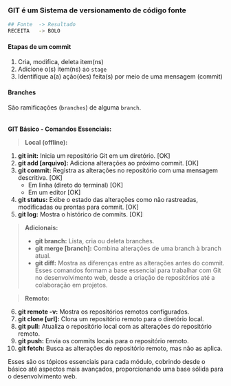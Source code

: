 ### GIT é um Sistema de versionamento de código fonte

```sh
## Fonte  -> Resultado
RECEITA   -> BOLO
```

#### Etapas de um commit

1. Cria, modifica, deleta item(ns)
2. Adicione o(s) item(ns) ao `stage`
3. Identifique a(a) ação(ões) feita(s) por meio de uma mensagem (commit)

#### Branches

São ramificações (`branches`) de alguma `branch`.

######

**GIT Básico - Comandos Essenciais:**

> **Local (offline):**
1. **git init:** Inicia um repositório Git em um diretório. [OK]
2. **git add [arquivo]:** Adiciona alterações ao próximo commit. [OK]
3. **git commit:** Registra as alterações no repositório com uma mensagem descritiva. [OK]
    - Em linha (direto do terminal) [OK]
    - Em um editor [OK]
4. **git status:** Exibe o estado das alterações como não rastreadas, modificadas ou prontas para commit. [OK]
5. **git log:** Mostra o histórico de commits. [OK]

> **Adicionais:**
> - **git branch:** Lista, cria ou deleta branches.
> - **git merge [branch]:** Combina alterações de uma branch à branch atual.
> - **git diff:** Mostra as diferenças entre as alterações antes do commit.
> Esses comandos formam a base essencial para trabalhar com Git no desenvolvimento web, desde a criação de repositórios até a colaboração em projetos.

> **Remoto:**
6. **git remote -v:** Mostra os repositórios remotos configurados.
7. **git clone [url]:** Clona um repositório remoto para o diretório local.
8. **git pull:** Atualiza o repositório local com as alterações do repositório remoto.
9. **git push:** Envia os commits locais para o repositório remoto.
10. **git fetch:** Busca as alterações do repositório remoto, mas não as aplica.

Esses são os tópicos essenciais para cada módulo, cobrindo desde o básico até aspectos mais avançados, proporcionando uma base sólida para o desenvolvimento web.
